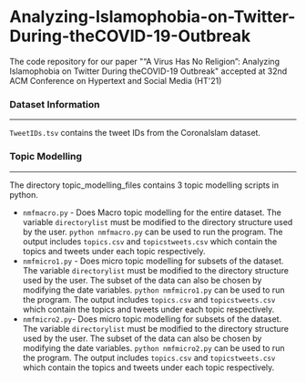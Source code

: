 # Analyzing-Islamophobia-on-Twitter-During-theCOVID-19-Outbreak
The code repository for our paper "“A Virus Has No Religion”: Analyzing Islamophobia on Twitter During theCOVID-19 Outbreak" accepted at 32nd ACM Conference on Hypertext and Social Media (HT'21)

### Dataset Information
------

`TweetIDs.tsv` contains the tweet IDs from the CoronaIslam dataset.


### Topic Modelling
------

The directory topic_modelling_files contains 3 topic modelling scripts in python.
- `nmfmacro.py` - Does Macro topic modelling for the entire dataset. The variable `directorylist` must be modified to the directory structure used by the user. `python nmfmacro.py` can be used to run the program. The output includes `topics.csv` and `topicstweets.csv` which contain the topics and tweets under each topic respectively.
- `nmfmicro1.py` - Does micro topic modelling for subsets of the dataset. The variable `directorylist` must be modified to the directory structure used by the user. The subset of the data can also be chosen by modifying the date variables. `python nmfmicro1.py` can be used to run the program. The output includes `topics.csv` and `topicstweets.csv` which contain the topics and tweets under each topic respectively.
- `nmfmicro2.py`- Does micro topic modelling for subsets of the dataset. The variable `directorylist` must be modified to the directory structure used by the user. The subset of the data can also be chosen by modifying the date variables. `python nmfmicro2.py` can be used to run the program. The output includes `topics.csv` and `topicstweets.csv` which contain the topics and tweets under each topic respectively.
